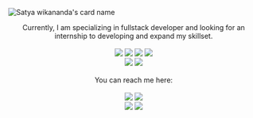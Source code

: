 ![Satya wikananda's card name](https://cardivo.vercel.app/api?name=Mordekhai%20Gerin&description=Hello%F0%9F%91%8B,%20i%27m%20an%20enthusiastic%20person%20who%20is%20skilled%20in%27developing%20software%20and%20backend%20systems.%20%F0%9F%8E%AF&image=https://github.com/gerinmordekhai.png&backgroundColor=%230D1117&iconColor=%23eff4f6&instagram=gerinmordekhaii&github=gerinmordekhai&pattern=topography&colorPattern=%238080ff&opacity=0.2&fontColor=%23eff4f6)

<div align="center">
    Currently, I am specializing in fullstack developer and looking for an internship to developing and expand my skillset.
    <br><br>
    <img src="https://img.shields.io/badge/PHP-777BB4?style=for-the-badge&logo=php&logoColor=white"/>
    <img src="https://img.shields.io/badge/javascript%20-%23323330.svg?&style=for-the-badge&logo=javascript&logoColor=%23F7DF1E"/>
    <img src="https://img.shields.io/badge/Laravel-FF2D20?style=for-the-badge&logo=laravel&logoColor=white"/>
    <img src="https://img.shields.io/badge/react-%2320232a.svg?style=for-the-badge&logo=react&logoColor=%2361DAFB"/>
    <br>
    <img src="https://img.shields.io/badge/tailwindcss%20-%230A1121.svg?&style=for-the-badge&logo=tailwindcss&logoColor=%2339BDF9"/>
    <img src="https://img.shields.io/badge/bootstrap-%23563D7C.svg?style=for-the-badge&logo=bootstrap&logoColor=white"/>
    <br><br>
    You can reach me here:
    <br><br>
    <a href="mailto:mordekhaigerinlumangkun@gmail.com" style="text-decoration: none;">
    <img src="https://img.shields.io/badge/email%20me%20here-%23EA4335?&style=for-the-badge&logo=gmail&logoColor=white"/>
    </a>
    <a href="https://instagram.com/gerinmordekhaii" style="text-decoration: none;">
    <img src="https://img.shields.io/badge/instagram-%23E4405F?&style=for-the-badge&logo=instagram&logoColor=white"/>
    </a>
    <br>
    <img src="https://github-readme-stats.vercel.app/api/top-langs/?username=gerinmordekhai&layout=compact"/>
    <img src="https://github-profile-summary-cards.vercel.app/api/cards/profile-details?username=gerinmordekhai&theme=moonlight"/>
</div>

